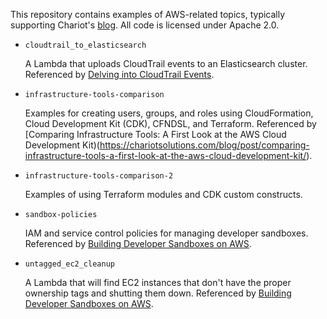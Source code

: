 This repository contains examples of AWS-related topics, typically supporting Chariot's
[blog](https://chariotsolutions.com/blog/). All code is licensed under Apache 2.0.

* `cloudtrail_to_elasticsearch` 

  A Lambda that uploads CloudTrail events to an Elasticsearch cluster. Referenced by
  [Delving into CloudTrail Events](https://chariotsolutions.com/blog/post/delving-into-cloudtrail-events/).

* `infrastructure-tools-comparison` 

  Examples for creating users, groups, and roles using CloudFormation, Cloud Development
  Kit (CDK), CFNDSL, and Terraform. Referenced by
  [Comparing Infrastructure Tools: A First Look at the AWS Cloud Development Kit)(https://chariotsolutions.com/blog/post/comparing-infrastructure-tools-a-first-look-at-the-aws-cloud-development-kit/).

* `infrastructure-tools-comparison-2` 

  Examples of using Terraform modules and CDK custom constructs.

* `sandbox-policies` 

  IAM and service control policies for managing developer sandboxes. Referenced by
  [Building Developer Sandboxes on AWS](https://chariotsolutions.com/blog/post/building-developer-sandboxes-on-aws/).

* `untagged_ec2_cleanup` 

  A Lambda that will find EC2 instances that don't have the proper ownership tags and shutting
  them down. Referenced by
  [Building Developer Sandboxes on AWS](https://chariotsolutions.com/blog/post/building-developer-sandboxes-on-aws/).
